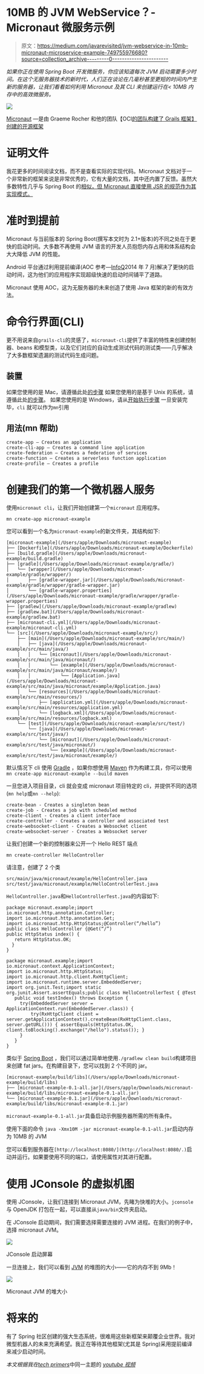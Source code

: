 # 10MB 的 JVM WebService？- Micronaut 微服务示例

> 原文：<https://medium.com/javarevisited/jvm-webservice-in-10mb-micronaut-microservice-example-749755976680?source=collection_archive---------0----------------------->

*如果你正在使用 Spring Boot 开发微服务，你应该知道每次 JVM 启动需要多少时间。在这个无服务器技术的新时代，人们正在谈论在几毫秒甚至更短的时间内产生新的服务器，让我们看看如何利用 Micronaut 及其 CLI 来创建运行在< 10MB 内存中的高效微服务。*

![](img/bfe7afd3af960aca543b9b93b8418a28.png)

[Micronaut](https://micronaut.io) —是由 Graeme Rocher 和他的团队【OCI[的团队构建了 Grails 框架】创建的开源框架](https://objectcomputing.com)

# 证明文件

我花更多的时间阅读文档，而不是查看实际的实现代码。Micronaut 文档对于一个非常新的框架来说是非常优秀的，它有大量的文档，其中还内置了反馈。虽然大多数特性几乎与 Spring Boot 的[相似，但 Micronaut 直接使用 JSR 的规范作为其实现模式。](http://www.java67.com/2019/01/top-5-spring-boot-annotations-java-programmers-should-know.html)

# 准时到提前

Micronaut 与当前版本的 Spring Boot(撰写本文时为 2.1+版本)的不同之处在于更快的启动时间。大多数不再使用 JVM 语言的开发人员抱怨内存占用和体系结构会大大降低 JVM 的性能。

Android 平台通过利用提前编译(AOC 参考—[InfoQ](https://www.infoq.com/news/2014/07/ahead-of-time-compiler-os)2014 年 7 月)解决了更快的启动时间，这为他们的应用程序实现超级快速的启动时间铺平了道路。

Micronaut 使用 AOC，这为无服务器的未来创造了使用 Java 框架的新的有效方法。

# 命令行界面(CLI)

更不用说来自`grails-cli`的灵感了，`micronaut-cli`提供了丰富的特性来创建控制器、beans 和模型类，以及它们对应的自动生成测试代码的测试类——几乎解决了大多数框架遗漏的测试代码生成问题。

## 装置

如果您使用的是 Mac，请遵循此处[的步骤](https://docs.micronaut.io/latest/guide/index.html#installHomebrew)
如果您使用的是基于 Unix 的系统，请遵循此处[的步骤](https://docs.micronaut.io/latest/guide/index.html#installSdkman)。
如果您使用的是 Windows，请从[开始执行步骤](https://docs.micronaut.io/latest/guide/index.html#installWindows)
一旦安装完毕，`cli` 就可以作为`mn`引用

## 用法(mn 帮助)

```
create-app — Creates an application
create-cli-app — Creates a command line application
create-federation — Creates a federation of services
create-function — Creates a serverless function application
create-profile — Creates a profile
```

# 创建我们的第一个微机器人服务

使用`micronaut cli`，让我们开始创建第一个`micronaut` 应用程序。

`mn create-app micronaut-example`

您可以看到一个名为`micronaut-example`的新文件夹，其结构如下:

```
[micronaut-example](/Users/apple/Downloads/micronaut-example)
├── [Dockerfile](/Users/apple/Downloads/micronaut-example/Dockerfile)
├── [build.gradle](/Users/apple/Downloads/micronaut-example/build.gradle)
├── [gradle](/Users/apple/Downloads/micronaut-example/gradle/)
│   └── [wrapper](/Users/apple/Downloads/micronaut-example/gradle/wrapper/)
│       ├── [gradle-wrapper.jar](/Users/apple/Downloads/micronaut-example/gradle/wrapper/gradle-wrapper.jar)
│       └── [gradle-wrapper.properties](/Users/apple/Downloads/micronaut-example/gradle/wrapper/gradle-wrapper.properties)
├── [gradlew](/Users/apple/Downloads/micronaut-example/gradlew)
├── [gradlew.bat](/Users/apple/Downloads/micronaut-example/gradlew.bat)
├── [micronaut-cli.yml](/Users/apple/Downloads/micronaut-example/micronaut-cli.yml)
└── [src](/Users/apple/Downloads/micronaut-example/src/)
    ├── [main](/Users/apple/Downloads/micronaut-example/src/main/)
    │   ├── [java](/Users/apple/Downloads/micronaut-example/src/main/java/)
    │   │   └── [micronaut](/Users/apple/Downloads/micronaut-example/src/main/java/micronaut/)
    │   │       └── [example](/Users/apple/Downloads/micronaut-example/src/main/java/micronaut/example/)
    │   │           └── [Application.java](/Users/apple/Downloads/micronaut-example/src/main/java/micronaut/example/Application.java)
    │   └── [resources](/Users/apple/Downloads/micronaut-example/src/main/resources/)
    │       ├── [application.yml](/Users/apple/Downloads/micronaut-example/src/main/resources/application.yml)
    │       └── [logback.xml](/Users/apple/Downloads/micronaut-example/src/main/resources/logback.xml)
    └── [test](/Users/apple/Downloads/micronaut-example/src/test/)
        └── [java](/Users/apple/Downloads/micronaut-example/src/test/java/)
            └── [micronaut](/Users/apple/Downloads/micronaut-example/src/test/java/micronaut/)
                └── [example](/Users/apple/Downloads/micronaut-example/src/test/java/micronaut/example/)
```

默认情况下 cli 使用 [Gradle](http://www.java67.com/2018/04/10-tools-java-developers-should-learn.html) ，如果你想使用 [Maven](http://www.java67.com/2018/02/6-free-maven-and-jenkins-online-courses-for-java-developers.html) 作为构建工具，你可以使用`mn create-app micronaut-example --build maven`

一旦您进入项目目录，cli 就会变成 micronaut 项目特定的 cli，并提供不同的选项(`mn help`或`mn --help`):

```
create-bean - Creates a singleton bean
create-job - Creates a job with scheduled method
create-client - Creates a client interface
create-controller - Creates a controller and associated test
create-websocket-client - Creates a Websocket client
create-websocket-server - Creates a Websocket server
```

让我们创建一个新的控制器来公开一个 Hello REST 端点

`mn create-controller HelloController`

请注意，创建了 2 个类

```
src/main/java/micronaut/example/HelloController.java
src/test/java/micronaut/example/HelloControllerTest.java
```

`HelloController.java`和`HelloControllerTest.java`的内容如下:

```
package micronaut.example;import io.micronaut.http.annotation.Controller;
import io.micronaut.http.annotation.Get;
import io.micronaut.http.HttpStatus;@Controller(“/hello”)
public class HelloController {@Get(“/”)
public HttpStatus index() {
   return HttpStatus.OK;
  }
}
```

```
package micronaut.example;import io.micronaut.context.ApplicationContext;
import io.micronaut.http.HttpStatus;
import io.micronaut.http.client.RxHttpClient;
import io.micronaut.runtime.server.EmbeddedServer;
import org.junit.Test;import static org.junit.Assert.assertEquals;public class HelloControllerTest { @Test
   public void testIndex() throws Exception {
     try(EmbeddedServer server = ApplicationContext.run(EmbeddedServer.class)) {
         try(RxHttpClient client = server.getApplicationContext().createBean(RxHttpClient.class, server.getURL())) { assertEquals(HttpStatus.OK, client.toBlocking().exchange("/hello").status()); }
     }
   }
}
```

类似于 [Spring Boot](http://www.java67.com/2018/06/5-best-courses-to-learn-spring-boot-in.html) ，我们可以通过简单地使用`./gradlew clean build`构建项目来创建 fat jars。在构建目录下，您可以找到 2 个不同的 jar。

```
[micronaut-example/build/libs](/Users/apple/Downloads/micronaut-example/build/libs)
├── [micronaut-example-0.1-all.jar](/Users/apple/Downloads/micronaut-example/build/libs/micronaut-example-0.1-all.jar)
└── [micronaut-example-0.1.jar](/Users/apple/Downloads/micronaut-example/build/libs/micronaut-example-0.1.jar)
```

`micronaut-example-0.1-all.jar`具备启动示例服务器所需的所有条件。

使用下面的命令
`java -Xmx10M -jar micronaut-example-0.1-all.jar`启动内存为 10MB 的 JVM

您可以看到服务器在`[http://localhost:8080/](http://localhost:8080/.)`启动并运行。如果要使用不同的端口，请使用属性对其进行配置。

# 使用 JConsole 的虚拟机图

使用 JConsole，让我们连接到 Micronaut JVM，先睹为快堆的大小。`jconsole`与 OpenJDK 打包在一起，可以直接从`java/bin`文件夹启动。

在 JConsole 启动期间，我们需要选择需要连接的 JVM 进程。在我们的例子中，选择 micronaut JVM。

![](img/8731149029acedc1b6434bfe4a450515.png)

JConsole 启动屏幕

一旦连接上，我们可以看到 [JVM](http://www.java67.com/2016/08/10-jvm-options-for-java-production-application.html) 的堆图的大小——它的内存不到 9Mb！

![](img/efcff8ebdeca2de7d6f32b1559810d68.png)

Micronaut JVM 的堆大小

# 将来的

有了 Spring 社区创建的强大生态系统，很难用这些新框架来颠覆企业世界。我对微型机器人的未来充满希望。我正在等待其他框架(尤其是 Spring)采用提前编译来减少启动时间。

*本文根据我在*[*tech primers*](https://www.youtube.com/TechPrimers)中同一主题的 [*youtube 视频*](https://www.youtube.com/watch?v=YYvY9pc3Shw)